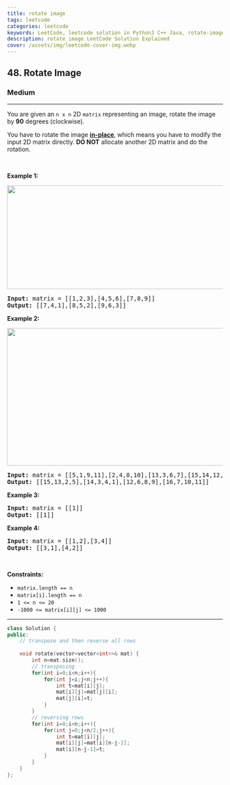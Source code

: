 ```yaml
---
title: rotate image
tags: leetcode
categories: leetcode
keywords: LeetCode, leetcode solution in Python3 C++ Java, rotate-image solution
description: rotate image LeetCode Solution Explained
cover: /assets/img/leetcode-cover-img.webp
---
```



<h2>48. Rotate Image</h2><h3>Medium</h3><hr><div><p>You are given an <code>n x n</code> 2D <code>matrix</code> representing an image, rotate the image by <strong>90</strong> degrees (clockwise).</p>

<p>You have to rotate the image <a href="https://en.wikipedia.org/wiki/In-place_algorithm" target="_blank"><strong>in-place</strong></a>, which means you have to modify the input 2D matrix directly. <strong>DO NOT</strong> allocate another 2D matrix and do the rotation.</p>

<p>&nbsp;</p>
<p><strong>Example 1:</strong></p>
<img alt="" src="https://assets.leetcode.com/uploads/2020/08/28/mat1.jpg" style="width: 642px; height: 242px;">
<pre><strong>Input:</strong> matrix = [[1,2,3],[4,5,6],[7,8,9]]
<strong>Output:</strong> [[7,4,1],[8,5,2],[9,6,3]]
</pre>

<p><strong>Example 2:</strong></p>
<img alt="" src="https://assets.leetcode.com/uploads/2020/08/28/mat2.jpg" style="width: 800px; height: 321px;">
<pre><strong>Input:</strong> matrix = [[5,1,9,11],[2,4,8,10],[13,3,6,7],[15,14,12,16]]
<strong>Output:</strong> [[15,13,2,5],[14,3,4,1],[12,6,8,9],[16,7,10,11]]
</pre>

<p><strong>Example 3:</strong></p>

<pre><strong>Input:</strong> matrix = [[1]]
<strong>Output:</strong> [[1]]
</pre>

<p><strong>Example 4:</strong></p>

<pre><strong>Input:</strong> matrix = [[1,2],[3,4]]
<strong>Output:</strong> [[3,1],[4,2]]
</pre>

<p>&nbsp;</p>
<p><strong>Constraints:</strong></p>

<ul>
	<li><code>matrix.length == n</code></li>
	<li><code>matrix[i].length == n</code></li>
	<li><code>1 &lt;= n &lt;= 20</code></li>
	<li><code>-1000 &lt;= matrix[i][j] &lt;= 1000</code></li>
</ul>
</div>

---




```cpp
class Solution {
public:
    // transpose and then reverse all rows
    
    void rotate(vector<vector<int>>& mat) {
        int n=mat.size();
        // transposing 
        for(int i=0;i<n;i++){
            for(int j=i;j<n;j++){
                int t=mat[i][j];
                mat[i][j]=mat[j][i];
                mat[j][i]=t;
            }
        }
        // reversing rows
        for(int i=0;i<n;i++){
            for(int j=0;j<n/2;j++){
                int t=mat[i][j];
                mat[i][j]=mat[i][n-j-1];
                mat[i][n-j-1]=t;
            }
        }
    }
};
```
